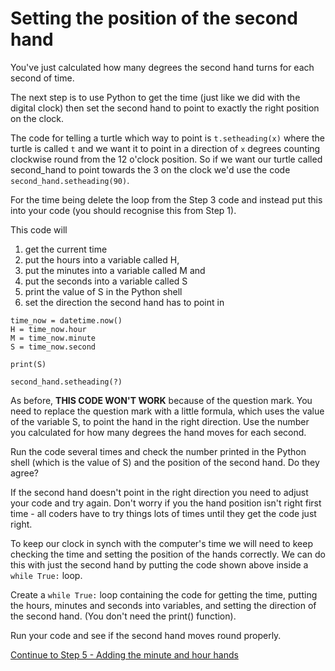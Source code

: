 # Setting the position of the second hand

You've just calculated how many degrees the second hand turns for each second of time.

The next step is to use Python to get the time (just like we did with the digital clock) then set the second hand to point to exactly the right position on the clock.

The code for telling a turtle which way to point is ```t.setheading(x)``` where the turtle is called ```t``` and we want it to point in a direction of ```x``` degrees counting clockwise round from the 12 o'clock position. So if we want our turtle called second_hand to point towards the 3 on the clock we'd use the code ```second_hand.setheading(90)```.

For the time being delete the loop from the Step 3 code and instead put this into your code (you should recognise this from Step 1). 

This code will 
1. get the current time 
2. put the hours into a variable called H, 
3. put the minutes into a variable called M and 
4. put the seconds into a variable called S
5. print the value of S in the Python shell 
6. set the direction the second hand has to point in


```
time_now = datetime.now()
H = time_now.hour
M = time_now.minute
S = time_now.second

print(S)

second_hand.setheading(?)
```
As before, **THIS CODE WON'T WORK** because of the question mark. You need to replace the question mark with a little formula, which uses the value of the variable S, to point the hand in the right direction. Use the number you calculated for how many degrees the hand moves for each second.

Run the code several times and check the number printed in the Python shell (which is the value of S) and the position of the second hand. Do they agree?

If the second hand doesn't point in the right direction you need to adjust your code and try again. Don't worry if you the hand position isn't right first time - all coders have to try things lots of times until they get the code just right.

To keep our clock in synch with the computer's time we will need to keep checking the time and setting the position of the hands correctly. We can do this with just the second hand by putting the code shown above inside a ```while True:``` loop.

Create a ```while True:``` loop containing the code for getting the time, putting the hours, minutes and seconds into variables, and setting the direction of the second hand. (You don't need the print() function).

Run your code and see if the second hand moves round properly.

[Continue to Step 5 - Adding the minute and hour hands](../Step5-Adding-minute-and-hour-hands)


